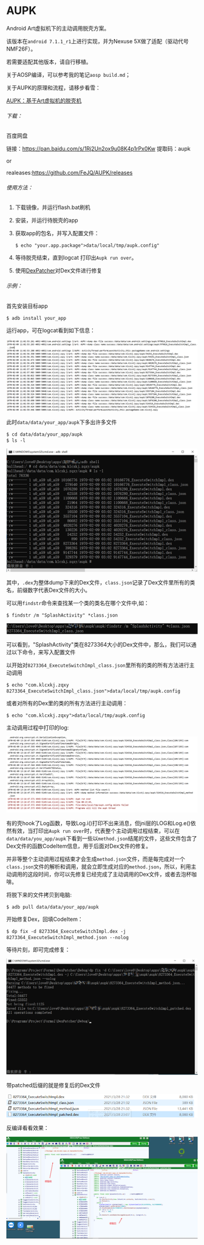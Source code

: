 # AUPK

Android Art虚拟机下的主动调用脱壳方案。

该版本在`android 7.1.1_r1`上进行实现，并为Nexuse 5X做了适配（驱动代号NMF26F）。

若需要适配其他版本，请自行移植。

关于AOSP编译，可以参考我的笔记`aosp build.md`；

关于AUPK的原理和流程，请移步看雪：

[AUPK：基于Art虚拟机的脱壳机](https://bbs.pediy.com/thread-266716.htm)

###### 下载：

百度网盘

链接：https://pan.baidu.com/s/1Rj2Un2ox9u08K4p1rPx0Kw 
提取码：aupk 

or

realeases:https://github.com/FeJQ/AUPK/releases



###### 使用方法：

1. 下载镜像，并运行flash.bat刷机

2. 安装，并运行待脱壳的app

3. 获取app的包名，并写入配置文件：

   ```shell
   $ echo "your.app.package">data/local/tmp/aupk.config"
   ```

4. 等待脱壳结束，直到logcat 打印出`Aupk run over`。

5. 使用[DexPatcher](https://github.com/FeJQ/DexPatcher)对Dex文件进行修复

   

###### 示例：

首先安装目标app

```shell
$ adb install your_app
```

运行app，可在logcat看到如下信息：

![Snipaste_2021-03-28_19-57-20](img/Snipaste_2021-03-28_19-57-20.png)

此时`data/data/your_app/aupk`下多出许多文件

```shell
$ cd data/data/your_app/aupk
$ ls -l
```

![Snipaste_2021-03-28_19-56-55](img/Snipaste_2021-03-28_19-56-55.png)

其中，`.dex`为整体dump下来的Dex文件，`class.json`记录了Dex文件里所有的类名，前缀数字代表Dex文件的大小。

可以用`findstr`命令来查找某一个类的类名在哪个文件中,如：

```shell
$ findstr /m "SplashActivity" *class.json
```

![Snipaste_2021-03-28_22-43-16](img/Snipaste_2021-03-28_22-43-16.png)



可以看到，"SplashActivity"类在8273364大小的Dex文件中，那么，我们可以通过以下命令，来写入配置文件

以开始对`8273364_ExecuteSwitchImpl_class.json`里所有的类的所有方法进行主动调用

```shell
$ echo "com.klcxkj.zqxy 8273364_ExecuteSwitchImpl_class.json">data/local/tmp/aupk.config
```

或者对所有的Dex里的类的所有方法进行主动调用：

```shell
$ echo "com.klcxkj.zqxy">data/local/tmp/aupk.config
```

主动调用过程中打印的log:

![Snipaste_2021-03-28_22-54-27](img/Snipaste_2021-03-28_22-54-27.png)

有的壳hook了Log函数，导致Log.i()打印不出来消息，但jni层的LOG和Log.e()依然有效，当打印出`Aupk run over`时，代表整个主动调用过程结束，可以在`data/data/you_app/aupk`下看到一些以`method.json`结尾的文件，这些文件包含了Dex文件的函数CodeItem信息，用于后面对Dex文件的修复。

并非等整个主动调用过程结束才会生成`method.json`文件，而是每完成对一个`class.json`文件的解析和调用，就会立即生成对应的`method.json`，所以，利用主动调用的这段时间，你可以先修复已经完成了主动调用的Dex文件，或者去泡杯咖啡。

将脱下来的文件拷贝到电脑:

```shell
$ adb pull data/data/your_app/aupk
```

开始修复Dex，回填CodeItem：

```shell
$ dp fix -d 8273364_ExecuteSwitchImpl.dex -j 8273364_ExecuteSwitchImpl_method.json --nolog
```

等待片刻，即可完成修复：

![Snipaste_2021-03-28_23-08-22](img/Snipaste_2021-03-28_23-08-22.png)

带patched后缀的就是修复后的Dex文件

![Snipaste_2021-03-28_23-09-38](img/Snipaste_2021-03-28_23-09-38.png)

反编译看看效果：

![Snipaste_2021-03-28_23-13-32](img/Snipaste_2021-03-28_23-13-32.png)